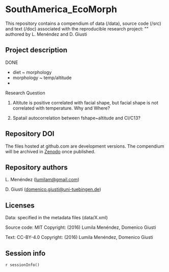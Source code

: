 SouthAmerica_EcoMorph
=====================

This repository contains a compendium of data (/data), source code (/src) and text (/doc) associated with the reproducible research project: "" authored by L. Menéndez and D. Giusti

## Project description

DONE

+ diet ~ morphology
+ morphology ~ temp/altitude
+ 

Research Question

1) Altitute is positive correlated with facial shape, but facial shape is not correlated with temperature. Why and Where?

2) Spatail autocorrelation between fshape~altitude and CI/C13?

## Repository DOI

The files hosted at github.com are development versions. The compendium will be archived in [Zenodo](zenodo.org) once published.

## Repository authors

L. Menéndez (lumilam@gmail.com)

D. Giusti (domenico.giusti@uni-tuebingen.de)

## Licenses

Data: specified in the metadata files (data/X.xml)

Source code: MIT Copyright: (2016) Lumila Menéndez, Domenico Giusti

Text: CC-BY-4.0 Copyright: (2016) Lumila Menéndez, Domenico Giusti

## Session info

`r sessionInfo()`